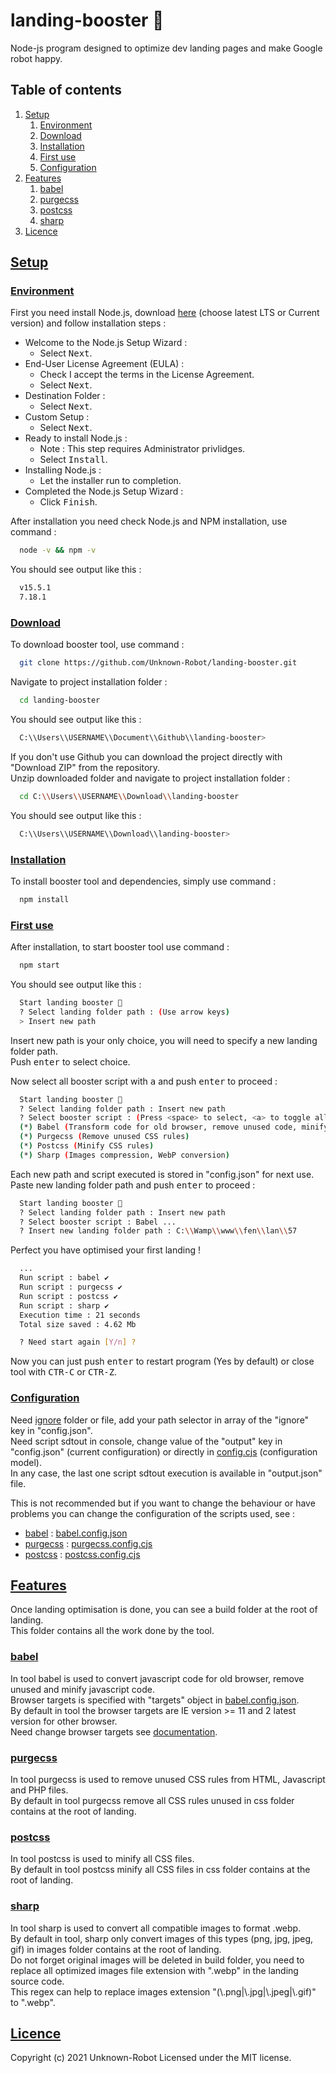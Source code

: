 # landing-booster 🚀

Node-js program designed to optimize dev landing pages and make Google robot happy.

## Table of contents
1.  [Setup](#setup)
    1.  [Environment](#environment)
    2.  [Download](#download)
    3.  [Installation](#installation)
    4.  [First use](#start)
    5.  [Configuration](#configuration)
2.  [Features](#features)
    1.  [babel](#babel)
    2.  [purgecss](#purgecss)
    3.  [postcss](#postcss)
    4.  [sharp](#sharp)
3.  [Licence](#licence)

## [Setup](#setup)
<a name="setup"></a>

### [Environment](#environment)
<a name="environment"></a>

First you need install Node.js, download [here](<https://nodejs.org/en/download/>) (choose latest LTS or Current version) and follow installation steps :<br>
- Welcome to the Node.js Setup Wizard :
    - Select <kbd>Next</kbd>.
- End-User License Agreement (EULA) :
    - Check I accept the terms in the License Agreement.
    - Select <kbd>Next</kbd>.
- Destination Folder :
    - Select <kbd>Next</kbd>.
- Custom Setup :
    - Select <kbd>Next</kbd>.
- Ready to install Node.js :
    - Note : This step requires Administrator privlidges.
    - Select <kbd>Install</kbd>.
- Installing Node.js :
    - Let the installer run to completion.
- Completed the Node.js Setup Wizard :
    - Click <kbd>Finish</kbd>.

After installation you need check Node.js and NPM installation, use command :
```sh
  node -v && npm -v
```

You should see output like this :
```sh
  v15.5.1
  7.18.1
```

### [Download](#download)
<a name="download"></a>

To download booster tool, use command : 
```sh
  git clone https://github.com/Unknown-Robot/landing-booster.git
```
Navigate to project installation folder :
```sh
  cd landing-booster
```
You should see output like this :
```sh
  C:\\Users\\USERNAME\\Document\\Github\\landing-booster>
```

If you don't use Github you can download the project directly with "Download ZIP" from the repository.<br>
Unzip downloaded folder and navigate to project installation folder :
```sh
  cd C:\\Users\\USERNAME\\Download\\landing-booster
```
You should see output like this :
```sh
  C:\\Users\\USERNAME\\Download\\landing-booster>
```

### [Installation](#installation)
<a name="installation"></a>

To install booster tool and dependencies, simply use command :
```sh
  npm install
```

### [First use](#start)
<a name="start"></a>

After installation, to start booster tool use command :
```sh
  npm start
```

You should see output like this :
```sh
  Start landing booster 🚀
  ? Select landing folder path : (Use arrow keys)
  > Insert new path
```

Insert new path is your only choice, you will need to specify a new landing folder path.<br>
Push <kbd>enter</kbd> to select choice.<br>

Now select all booster script with <kbd>a</kbd> and push <kbd>enter</kbd> to proceed :
```sh
  Start landing booster 🚀
  ? Select landing folder path : Insert new path
  ? Select booster script : (Press <space> to select, <a> to toggle all, ...
  (*) Babel (Transform code for old browser, remove unused code, minify code) [required]
  (*) Purgecss (Remove unused CSS rules)
  (*) Postcss (Minify CSS rules)
  (*) Sharp (Images compression, WebP conversion)
```

Each new path and script executed is stored in "config.json" for next use.<br>
Paste new landing folder path and push <kbd>enter</kbd> to proceed :
```sh
  Start landing booster 🚀
  ? Select landing folder path : Insert new path
  ? Select booster script : Babel ...
  ? Insert new landing folder path : C:\\Wamp\\www\\fen\\lan\\57
```

Perfect you have optimised your first landing !
```sh
  ...
  Run script : babel ✔
  Run script : purgecss ✔
  Run script : postcss ✔
  Run script : sharp ✔
  Execution time : 21 seconds
  Total size saved : 4.62 Mb

  ? Need start again [Y/n] ?
```
Now you can just push <kbd>enter</kbd> to restart program (Yes by default) or close tool with <kbd>CTR-C</kbd> or <kbd>CTR-Z</kbd>.

### [Configuration](#configuration)
<a name="configuration"></a>

Need [ignore](https://babeljs.io/docs/en/options#ignore) folder or file, add your path selector in array of the "ignore" key in "config.json".<br>
Need script sdtout in console, change value of the "output" key in "config.json" (current configuration) or directly in [config.cjs](config.cjs) (configuration model).<br>
In any case, the last one script sdtout execution is available in "output.json" file.<br>

This is not recommended but if you want to change the behaviour or have problems you can change the configuration of the scripts used, see :
  - [babel](https://babeljs.io/docs/en/options) : [babel.config.json](babel.config.json)
  - [purgecss](https://purgecss.com/configuration.html) : [purgecss.config.cjs](purgecss.config.cjs)
  - [postcss](https://github.com/postcss/postcss-cli) : [postcss.config.cjs](postcss.config.cjs)

## [Features](#features)
<a name="features"></a>
Once landing optimisation is done, you can see a build folder at the root of landing.<br>
This folder contains all the work done by the tool.<br>

### [babel](#babel)
<a name="babel"></a>
In tool babel is used to convert javascript code for old browser, remove unused and minify javascript code.<br>
Browser targets is specified with "targets" object in [babel.config.json](babel.config.json).<br>
By default in tool the browser targets are IE version >= 11 and 2 latest version for other browser.<br>
Need change browser targets see [documentation](https://babeljs.io/docs/en/babel-preset-env#targets).<br>

### [purgecss](#purgecss)
<a name="purgecss"></a>
In tool purgecss is used to remove unused CSS rules from HTML, Javascript and PHP files.<br>
By default in tool purgecss remove all CSS rules unused in css folder contains at the root of landing.<br>

### [postcss](#postcss)
<a name="postcss"></a>
In tool postcss is used to minify all CSS files.<br>
By default in tool postcss minify all CSS files in css folder contains at the root of landing.<br>

### [sharp](#sharp)
<a name="sharp"></a>
In tool sharp is used to convert all compatible images to format .webp.<br>
By default in tool, sharp only convert images of this types (png, jpg, jpeg, gif) in images folder contains at the root of landing.<br>
Do not forget original images will be deleted in build folder, you need to replace all optimized images file extension with ".webp" in the landing source code.<br>
This regex can help to replace images extension "(\\.png|\\.jpg|\\.jpeg|\\.gif)" to ".webp".<br>

## [Licence](#licence)
<a name="licence"></a>
Copyright (c) 2021 Unknown-Robot Licensed under the MIT license.